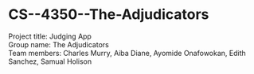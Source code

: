 # CS--4350--The-Adjudicators

Project title: Judging App  
Group name: The Adjudicators  
Team members: Charles Murry, Aiba Diane, Ayomide Onafowokan, Edith Sanchez, Samual Holison  
